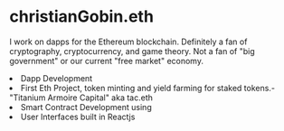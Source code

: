 # christianGobin.eth
I work on dapps for the Ethereum blockchain. 
Definitely a fan of cryptography, cryptocurrency, and game theory.
Not a fan of "big government" or our current "free market" economy. 
<li>Dapp Development</li>
<li>First Eth Project, token minting and yield farming for staked tokens.- "Titanium Armoire Capital" aka tac.eth</li>
<li>Smart Contract Development using</li>
<li>User Interfaces built in Reactjs</li>

<!---
ChristianGobin/ChristianGobin is a ✨ special ✨ repository because its `README.md` (this file) appears on your GitHub profile.
You can click the Preview link to take a look at your changes.
--->
